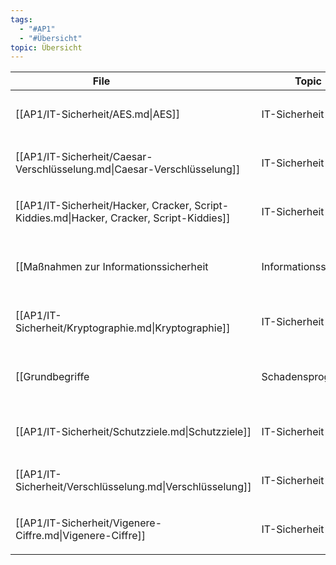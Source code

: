 ```yaml
---
tags:
  - "#AP1"
  - "#Übersicht" 
topic: Übersicht
---
```

| <div style="width:275px;">File<div> | <div style='width:150px;'>Topic<div> | <div style='width:200px;'>Tags<div> |  |
| ---- | ---- | ---- | ---- |
| [[AP1/IT-Sicherheit/AES.md\|AES]] | IT-Sicherheit | <ul><li>#AP1</li><li>#IT-Sicherheit</li></ul> |  |
| [[AP1/IT-Sicherheit/Caesar-Verschlüsselung.md\|Caesar-Verschlüsselung]] | IT-Sicherheit | <ul><li>#AP1</li><li>#IT-Sicherheit</li></ul> |  |
| [[AP1/IT-Sicherheit/Hacker, Cracker, Script-Kiddies.md\|Hacker, Cracker, Script-Kiddies]] | IT-Sicherheit | <ul><li>#AP1</li><li>#IT-Sicherheit</li></ul> |  |
| [[Maßnahmen zur Informationssicherheit | Informationssicherheit]] | IT-Sicherheit | <ul><li>#IT-Sicherheit</li><li>#AP1</li></ul> |
| [[AP1/IT-Sicherheit/Kryptographie.md\|Kryptographie]] | IT-Sicherheit | <ul><li>#IT-Sicherheit</li><li>#AP1</li></ul> |  |
| [[Grundbegriffe | Schadensprogramme]] | IT-Sicherheit | <ul><li>#AP1</li><li>#IT-Sicherheit</li></ul> |
| [[AP1/IT-Sicherheit/Schutzziele.md\|Schutzziele]] | IT-Sicherheit | <ul><li>#IT-Sicherheit</li><li>#AP1</li></ul> |  |
| [[AP1/IT-Sicherheit/Verschlüsselung.md\|Verschlüsselung]] | IT-Sicherheit | <ul><li>#AP1</li><li>#IT-Sicherheit</li></ul> |  |
| [[AP1/IT-Sicherheit/Vigenere-Ciffre.md\|Vigenere-Ciffre]] | IT-Sicherheit | <ul><li>#AP1</li><li>#IT-Sicherheit</li></ul> |  |
